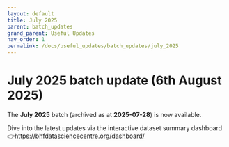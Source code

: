 ```yaml
---
layout: default
title: July 2025
parent: batch_updates
grand_parent: Useful Updates
nav_order: 1
permalink: /docs/useful_updates/batch_updates/july_2025
---
```


# July 2025 batch update (6th August 2025)

The **July 2025** batch (archived as at **2025-07-28**) is now available.

Dive into the latest updates via the interactive dataset summary dashboard
👉https://bhfdatasciencecentre.org/dashboard/


